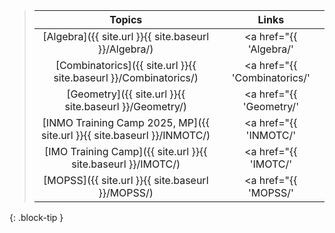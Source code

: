 >
> |      Topics       |        Links     |
> | :------------: | :------------: |
> | [Algebra]({{ site.url }}{{ site.baseurl }}/Algebra/) | <a href="{{ 'Algebra/' | relative_url }}" target="_blank" rel="noopener noreferrer"><i class="fa-solid fa-file-pdf fa-2x"></i> <i class="fa-solid fa-download fa-2x"></i></a> |
> | [Combinatorics]({{ site.url }}{{ site.baseurl }}/Combinatorics/) | <a href="{{ 'Combinatorics/' | relative_url }}" target="_blank" rel="noopener noreferrer"><i class="fa-solid fa-file-pdf fa-2x"></i> <i class="fa-solid fa-download fa-2x"></i></a> |
> | [Geometry]({{ site.url }}{{ site.baseurl }}/Geometry/) | <a href="{{ 'Geometry/' | relative_url }}" target="_blank" rel="noopener noreferrer"><i class="fa-solid fa-file-pdf fa-2x"></i> <i class="fa-solid fa-download fa-2x"></i></a> |
> | [INMO Training Camp 2025, MP]({{ site.url }}{{ site.baseurl }}/INMOTC/) | <a href="{{ 'INMOTC/' | relative_url }}" target="_blank" rel="noopener noreferrer"><i class="fa-solid fa-file-pdf fa-2x"></i> <i class="fa-solid fa-download fa-2x"></i></a> |
> | [IMO Training Camp]({{ site.url }}{{ site.baseurl }}/IMOTC/) | <a href="{{ 'IMOTC/' | relative_url }}" target="_blank" rel="noopener noreferrer"><i class="fa-solid fa-file-pdf fa-2x"></i> <i class="fa-solid fa-download fa-2x"></i></a> |
> | [MOPSS]({{ site.url }}{{ site.baseurl }}/MOPSS/) | <a href="{{ 'MOPSS/' | relative_url }}" target="_blank" rel="noopener noreferrer"><i class="fa-solid fa-file-pdf fa-2x"></i> <i class="fa-solid fa-download fa-2x"></i></a> |
{: .block-tip }
